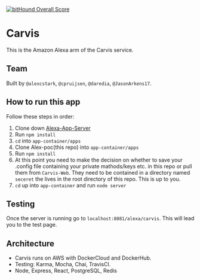 [![bitHound Overall Score](https://www.bithound.io/github/complex-joins/alexa-poc/badges/score.svg)](https://www.bithound.io/github/complex-joins/alexa-poc)

# Carvis

This is the Amazon Alexa arm of the Carvis service.

## Team
Built by `@alexcstark`, `@cpruijsen`, `@daredia`, `@JasonArkens17`.

## How to run this app
Follow these steps in order:

1. Clone down [Alexa-App-Server](https://github.com/complex-joins/alexa-app-server)
2. Run `npm install`
3. `cd` into `app-container/apps`
4. Clone Alex-poc(this repo) into `app-container/apps`
5. Run `npm install`
6. At this point you need to make the decision on whether to save your .config file containing your private mathods/keys etc. in this repo or pull them from `Carvis-Web`. They need to be contained in a directory named `seceret` the lives in the root directory of this repo. This is up to you. 
7. `cd` up into `app-container` and run `node server`

## Testing
Once the server is running go to `localhost:8081/alexa/carvis`. This will lead you to the test page. 



## Architecture
- Carvis runs on AWS with DockerCloud and DockerHub.
- Testing: Karma, Mocha, Chai, TravisCI.
- Node, Express, React, PostgreSQL, Redis

